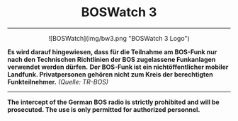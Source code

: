 # <center>BOSWatch 3</center>
---

<center>![BOSWatch](img/bw3.png "BOSWatch 3 Logo")</center>

**Es wird darauf hingewiesen, dass für die Teilnahme am BOS-Funk nur nach den Technischen Richtlinien der BOS zugelassene Funkanlagen verwendet werden dürfen.**
**Der BOS-Funk ist ein nichtöffentlicher mobiler Landfunk. Privatpersonen gehören nicht zum Kreis der berechtigten Funkteilnehmer.** _(Quelle: TR-BOS)_

---

**The intercept of the German BOS radio is strictly prohibited and will be prosecuted. The use is only permitted for authorized personnel.**
